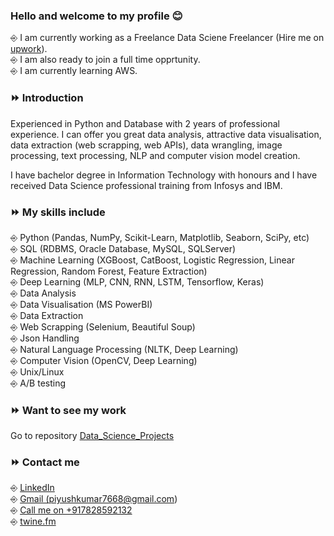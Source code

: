 ### Hello and welcome to my profile 😊

⎆ I am currently working as a Freelance Data Sciene Freelancer (Hire me on <a href='https://www.upwork.com/o/profiles/users/~018931749836781421/'>upwork</a>).  
⎆ I am also ready to join a full time opprtunity.    
⎆ I am currently learning AWS.      
      
### ⏩ Introduction    
Experienced in Python and Database with 2 years of professional experience. I can offer you great data analysis, attractive data visualisation, data extraction (web scrapping, web APIs), data wrangling, image processing, text processing, NLP and computer vision model creation.

I have bachelor degree in Information Technology with honours and I have received Data Science professional training from Infosys and IBM.  

### ⏩ My skills include  
⎆ Python (Pandas, NumPy, Scikit-Learn, Matplotlib, Seaborn, SciPy, etc)  
⎆ SQL (RDBMS, Oracle Database, MySQL, SQLServer)  
⎆ Machine Learning (XGBoost, CatBoost, Logistic Regression, Linear Regression, Random Forest, Feature Extraction)  
⎆ Deep Learning (MLP, CNN, RNN, LSTM, Tensorflow, Keras)   
⎆ Data Analysis  
⎆ Data Visualisation (MS PowerBI)  
⎆ Data Extraction  
⎆ Web Scrapping (Selenium, Beautiful Soup)  
⎆ Json Handling  
⎆ Natural Language Processing (NLTK, Deep Learning)  
⎆ Computer Vision (OpenCV, Deep Learning)  
⎆ Unix/Linux  
⎆ A/B testing   
  
### ⏩ Want to see my work
Go to repository <a href = 'https://github.com/Mr-Piyush-Kumar/Data_Science_Projects'>Data_Science_Projects</a>   
  
### ⏩ Contact me  
⎆ <a href = 'https://www.linkedin.com/in/piyushkumar7668/'>LinkedIn</a>  
⎆ <a href = 'mailto: piyushkumar7668@gmail.com'>Gmail (piyushkumar7668@gmail.com)</a>  
⎆ <a href = 'tel:+917828592132'>Call me on +917828592132</a>  
⎆ <a href = 'https://www.twine.fm/MrPiyushKumar'>twine.fm</a>
